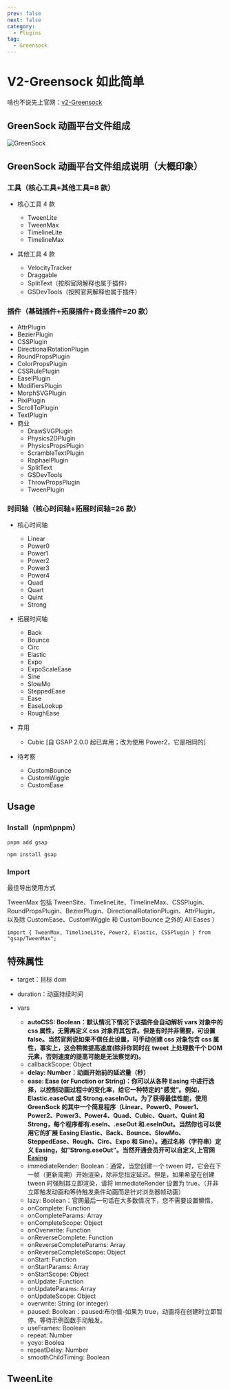 ```yaml
---
prev: false
next: false
category:
  - Plugins
tag:
  - Greensock
---
```


# V2-Greensock 如此简单

啥也不说先上官网：[v2-Greensock](https://greensock.com/docs/v2)

<!-- more -->

## GreenSock 动画平台文件组成

![GreenSock](./img/greensock.jpg)

## GreenSock 动画平台文件组成说明（大概印象）

### 工具（核心工具+其他工具=8 款）

- 核心工具 4 款

  - TweenLite
  - TweenMax
  - TimelineLite
  - TimelineMax

- 其他工具 4 款
  - VelocityTracker
  - Draggable
  - SplitText（按照官网解释也属于插件）
  - GSDevTools（按照官网解释也属于插件）

### 插件（基础插件+拓展插件+商业插件=20 款）

- AttrPlugin
- BezierPlugin
- CSSPlugin
- DirectionalRotationPlugin
- RoundPropsPlugin
- ColorPropsPlugin
- CSSRulePlugin
- EaselPlugin
- ModifiersPlugin
- MorphSVGPlugin
- PixiPlugin
- ScrollToPlugin
- TextPlugin
- 商业
  - DrawSVGPlugin
  - Physics2DPlugin
  - PhysicsPropsPlugin
  - ScrambleTextPlugin
  - RaphaelPlugin
  - SplitText
  - GSDevTools
  - ThrowPropsPlugin
  - TweenPlugin

### 时间轴（核心时间轴+拓展时间轴=26 款）

- 核心时间轴

  - Linear
  - Power0
  - Power1
  - Power2
  - Power3
  - Power4
  - Quad
  - Quart
  - Quint
  - Strong

- 拓展时间轴

  - Back
  - Bounce
  - Circ
  - Elastic
  - Expo
  - ExpoScaleEase
  - Sine
  - SlowMo
  - SteppedEase
  - Ease
  - EaseLookup
  - RoughEase

- 弃用

  - Cubic [自 GSAP 2.0.0 起已弃用；改为使用 Power2，它是相同的]

- 待考察

  - CustomBounce
  - CustomWiggle
  - CustomEase

## Usage

### Install（npm\pnpm）

```sh:no-line-numbers
pnpm add gsap

npm install gsap
```

### Import

最佳导出使用方式

TweenMax 包括 TweenSite、TimelineLite、TimelineMax、CSSPlugin、RoundPropsPlugin、BezierPlugin、DirectionalRotationPlugin、AttrPlugin，以及除 CustomEase、CustomWiggle 和 CustomBounce 之外的 All Eases ）

```js:no-line-numbers
import { TweenMax, TimelineLite, Power2, Elastic, CSSPlugin } from "gsap/TweenMax";
```

## 特殊属性

- target：目标 dom

- duration：动画持续时间

- vars

  - **autoCSS: Boolean：默认情况下情况下该插件会自动解析 vars 对象中的 css 属性，无需再定义 css 对象将其包含。但是有时并非需要，可设置 false。当然官网说如果不信任此设置，可手动创建 css 对象包含 css 属性，事实上，这会稍微提高速度(除非你同时在 tweet 上处理数千个 DOM 元素，否则速度的提高可能是无法察觉的)。**
  - callbackScope: Object
  - **delay: Number：动画开始前的延迟量（秒）**
  - **ease: Ease (or Function or String)：你可以从各种 Easing 中进行选择，以控制动画过程中的变化率，给它一种特定的“感觉”。例如，Elastic.easeOut 或 Strong.easeInOut。为了获得最佳性能，使用 GreenSock 的其中一个简易程序（Linear、Power0、Power1、Power2、Power3、Power4、Quad、Cubic、Quart、Quint 和 Strong，每个程序都有.eseIn、.eseOut 和.eseInOut。当然你也可以使用它的扩展 Easing Elastic、Back、Bounce、SlowMo、SteppedEase、Rough、Circ、Expo 和 Sine）。通过名称（字符串）定义 Easing，如“Strong.eseOut”。当然开通会员开可以自定义,上官网[Easing](https://greensock.com/docs/v2/Easing)**
  - immediateRender: Boolean：通常，当您创建一个 tween 时，它会在下一帧（更新周期）开始渲染，除非您指定延迟。但是，如果希望在创建 tween 时强制其立即渲染，请将 immediateRender 设置为 true。（并非立即触发动画和等待触发条件动画而是针对浏览器帧动画）
  - lazy: Boolean：官网最后一句话在大多数情况下，您不需要设置懒惰。
  - onComplete: Function
  - onCompleteParams: Array
  - onCompleteScope: Object
  - onOverwrite: Function
  - onReverseComplete: Function
  - onReverseCompleteParams: Array
  - onReverseCompleteScope: Object
  - onStart: Function
  - onStartParams: Array
  - onStartScope: Object
  - onUpdate: Function
  - onUpdateParams: Array
  - onUpdateScope: Object
  - overwrite: String (or integer)
  - paused: Boolean：paused:布尔值-如果为 true，动画将在创建时立即暂停。等待示例函数手动触发。
  - useFrames: Boolean
  - repeat: Number
  - yoyo: Boolea
  - repeatDelay: Number
  - smoothChildTiming: Boolean

## TweenLite

<ClientOnly>
  <TweenLite></TweenLite>
</ClientOnly>
